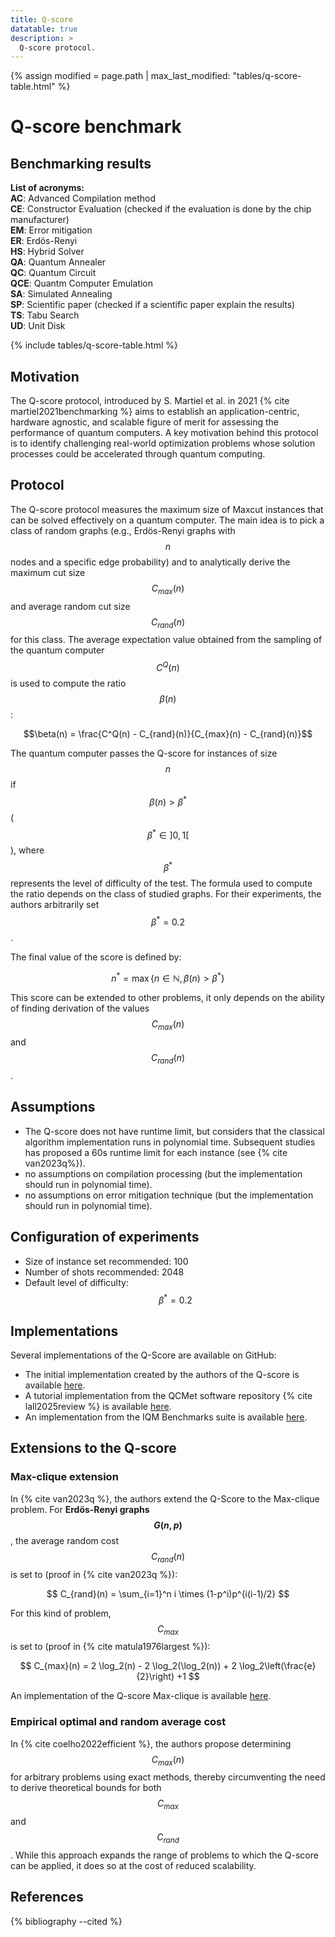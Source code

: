 ```yaml
---
title: Q-score
datatable: true
description: >
  Q-score protocol.
---
```

{% assign modified = page.path | max_last_modified: "tables/q-score-table.html" %}


# Q-score benchmark

## Benchmarking results

**List of acronyms:**  
**AC**: Advanced Compilation method  
**CE**: Constructor Evaluation (checked if the evaluation is done by the chip manufacturer)  
**EM**: Error mitigation  
**ER**: Erdös-Renyi  
**HS**: Hybrid Solver  
**QA**: Quantum Annealer  
**QC**: Quantum Circuit  
**QCE**: Quantm Computer Emulation  
**SA**: Simulated Annealing  
**SP**: Scientific paper (checked if a scientific paper explain the results)  
**TS**: Tabu Search  
**UD**: Unit Disk  

<!-- Avoid issue with citations -->
<!-- {% cite martiel2021benchmarking %} -->
{% include tables/q-score-table.html %}
<script type="text/javascript">
    $(document).ready(function() {
      $('.q-score-table').DataTable(
        {
          "pageLength": 10,
          "drawCallback": function(settings){ 
            MathJax.Hub.Queue(["Typeset", MathJax.Hub]); 
          }
        } 
      );
    });
</script>

## Motivation

The Q-score protocol, introduced by S. Martiel et al. in 2021 {% cite martiel2021benchmarking %} aims to establish an application-centric, hardware agnostic, and scalable figure of merit for assessing the performance of quantum computers. A key motivation behind this protocol is to identify challenging real-world optimization problems whose solution processes could be accelerated through quantum computing.

## Protocol

The Q-score protocol measures the maximum size of Maxcut instances that can be solved effectively on a quantum computer. The main idea is to pick a class of random graphs (e.g., Erdös-Renyi graphs with $$n$$ nodes and a specific edge probability) and to analytically derive the maximum cut size $$ C_{max}(n) $$ and average random cut size $$ C_{rand}(n) $$ for this class. The average expectation value obtained from the sampling of the quantum computer $$ C^Q(n) $$ is used to compute the ratio $$\beta(n)$$:

$$\beta(n) = \frac{C^Q(n) - C_{rand}(n)}{C_{max}(n) - C_{rand}(n)}$$

The quantum computer passes the Q-score for instances of size $$n$$ if $$\beta(n) > \beta^*$$ ($$\beta^* \in ]0,1[ $$), where $$\beta^*$$ represents the level of difficulty of the test. The formula used to compute the ratio depends on the class of studied graphs. For their experiments, the authors arbitrarily set $$\beta^*=0.2$$.  

The final value of the score is defined by:

$$n^* = \max \{ n \in \mathbb{N}, \beta(n) > \beta^* \}$$

This score can be extended to other problems, it only depends on the ability of finding derivation of the values $$ C_{max}(n) $$ and $$ C_{rand}(n) $$.

## Assumptions

* The Q-score does not have runtime limit, but considers that the classical algorithm implementation runs in polynomial time. Subsequent studies has proposed a 60s runtime limit for each instance (see {% cite van2023q%}).
* no assumptions on compilation processing (but the implementation should run in polynomial time).
* no assumptions on error mitigation technique (but the implementation should run in polynomial time).

## Configuration of experiments

* Size of instance set recommended: 100
* Number of shots recommended: 2048
* Default level of difficulty: $$\beta^* = 0.2$$

## Implementations

Several implementations of the Q-Score are available on GitHub:
* The initial implementation created by the authors of the Q-score is available <a href="https://github.com/myQLM/qscore" target="_blank">here</a>.
* A tutorial implementation from the QCMet software repository {% cite lall2025review %} is available <a href="https://gitlab.npl.co.uk/qc-metrics-and-benchmarks/qcmet" target="_blank">here</a>.
* An implementation from the IQM Benchmarks suite is available <a href="https://github.com/iqm-finland/iqm-benchmarks/tree/main" target="_blank">here</a>.

## Extensions to the Q-score

### Max-clique extension
In {% cite van2023q %}, the authors extend the Q-Score to the Max-clique problem. For **Erdös-Renyi graphs $$G(n, p)$$**, the average random cost $$C_{rand}(n)$$ is set to (proof in {% cite van2023q %}):  

$$ C_{rand}(n) = \sum_{i=1}^n i \times (1-p^i)p^{i(i-1)/2} $$

For this kind of problem, $$C_{max}$$ is set to (proof in {% cite matula1976largest %}):  

$$ C_{max}(n) = 2 \log_2(n) - 2 \log_2(\log_2(n)) + 2 \log_2\left(\frac{e}{2}\right) +1 $$  

An implementation of the Q-score Max-clique is available <a href="https://github.com/TNO-Quantum/qscore" target="_blank">here</a>.

### Empirical optimal and random average cost

In {% cite coelho2022efficient %}, the authors propose determining $$C_{max}(n)$$ for arbitrary problems using exact methods, thereby circumventing the need to derive theoretical bounds for both $$C_{max}$$ and $$C_{rand}$$. While this approach expands the range of problems to which the Q-score can be applied, it does so at the cost of reduced scalability.

## References
{% bibliography --cited %}
